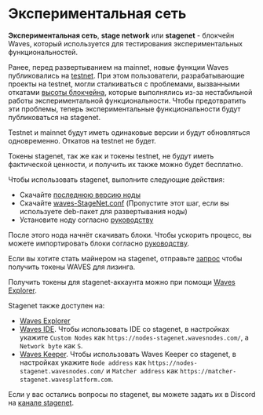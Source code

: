 # Экспериментальная сеть

**Экспериментальная сеть**, **stage network** или **stagenet** - блокчейн Waves, который используется для тестирования экспериментальных функциональностей.

Ранее, перед развертыванием на mainnet, новые функции Waves публиковались на [testnet](/ru/blockchain/blockchain-network/test-network). При этом пользователи, разрабатывающие проекты на testnet, могли сталкиваться с проблемами, вызванными откатами [высоты блокчейна](/ru/blockchain/blockchain/blockchain-height), которые выполнялись из-за нестабильной работы экспериментальной функциональности. Чтобы предотвратить эти проблемы, теперь экспериментальные функциональности будут публиковаться на stagenet.

Testnet и mainnet будут иметь одинаковые версии и будут обновляться одновременно. Откатов на testnet не будет.

Токены stagenet, так же как и токены testnet, не будут иметь фактической ценности, и получить их также можно будет бесплатно.

Чтобы использовать stagenet, выполните следующие действия:

* Скачайте [последнюю версию ноды](https://github.com/wavesplatform/Waves/releases)
* Скачайте [waves-StageNet.conf](https://github.com/wavesplatform/Waves/blob/version-0.17.x/node/waves-stagenet.conf) (Пропустите этот шаг, если вы используете deb-пакет для развертывания ноды)
* Установите ноду согласно [руководству](/ru/waves-node/how-to-install-a-node/how-to-install-a-node)

После этого нода начнёт скачивать блоки. Чтобы ускорить процесс, вы можете импортировать блоки согласно [руководству](/ru/waves-node/options-for-getting-actual-blockchain).

Если вы хотите стать майнером на stagenet, отправьте [запрос](https://wavesplatform.atlassian.net/servicedesk/customer/portal/11/create/178) чтобы получить токены WAVES для лизинга.

Получить токены для stagenet-аккаунта можно при помощи [Waves Explorer](https://wavesexplorer.com/stagenet/faucet).

Stagenet также доступен на:

* [Waves Explorer](https://wavesexplorer.com/stagenet)
* [Waves IDE](https://ide.wavesplatform.com/). Чтобы использовать IDE со stagenet, в настройках укажите `Custom Nodes` как `https://nodes-stagenet.wavesnodes.com/`, а `Network byte` как `S`.
* [Waves Keeper](https://wavesplatform.com/technology/keeper). Чтобы использовать Waves Keeper со stagenet, в настройках укажите `Node address` как `https://nodes-stagenet.wavesnodes.com/` и `Matcher address` как `https://matcher-stagenet.wavesplatform.com`.

Если у вас остались вопросы по stagenet, вы можете задать их в Discord на [канале stagenet](https://discordapp.com/channels/420933539375087617/615843628618612746).
